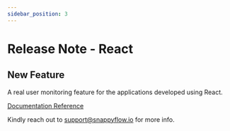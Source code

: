 ```yaml
---
sidebar_position: 3 
---
```

# Release Note - React
## New Feature

A real user monitoring feature for the applications developed using React.

[Documentation Reference](/docs/sidebar-snappyflow-saas/RUM/agent_installation/react)

Kindly reach out to [support@snappyflow.io](mailto:support@snappyflow.io) for more info.
